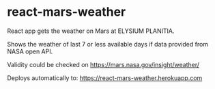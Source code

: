 # react-mars-weather

React app gets the weather on Mars at ELYSIUM PLANITIA.

Shows the weather of last 7 or less available days if data provided from NASA open API.

Validity could be checked on https://mars.nasa.gov/insight/weather/

Deploys automatically to: https://react-mars-weather.herokuapp.com